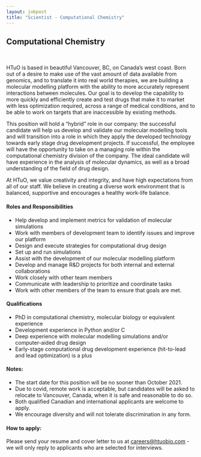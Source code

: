 ```yaml
---
layout: jobpost
title: "Scientist - Computational Chemistry"
---
```


## Computational Chemistry 

  &nbsp; 

HTuO is based in beautiful Vancouver, BC, on Canada’s west coast.  Born out of a desire to make use of the vast amount of data available from genomics, and to translate it into real world therapies, we are building a molecular modelling platform with the ability to more accurately represent interactions between molecules.  Our goal is to develop the capability to more quickly and efficiently create and test drugs that make it to market with less optimization required, across a range of medical conditions, and to be able to work on targets that are inaccessible by existing methods.

This position will hold a “hybrid” role in our company: the successful candidate will help us develop and validate our molecular modelling tools and will transition into a role in which they apply the developed technology towards early stage drug development projects.  If successful, the employee will have the opportunity to take on a managing role within the computational chemistry division of the company.  The ideal candidate will have experience in the analysis of molecular dynamics, as well as a broad understanding of the field of drug design.  

At HTuO, we value creativity and integrity, and have high expectations from all of our staff.  We believe in creating a diverse work environment that is balanced, supportive and encourages a healthy work-life balance.

#### Roles and Responsibilities

* Help develop and implement metrics for validation of molecular simulations
* Work with members of development team to identify issues and improve our platform
* Design and execute strategies for computational drug design 
* Set up and run simulations 
* Assist with the development of our molecular modelling platform
* Develop and manage R&D projects for both internal and external collaborations
* Work closely with other team members 
* Communicate with leadership to prioritize and coordinate tasks
* Work with other members of the team to ensure that goals are met.

#### Qualifications

* PhD in computational chemistry, molecular biology or equivalent experience
* Development experience in Python and/or C
* Deep experience with molecular modelling simulations and/or computer-aided drug design
* Early-stage computational drug development experience (hit-to-lead and lead optimization) is a plus

#### Notes:

* The start date for this position will be no sooner than October 2021.  
* Due to covid, remote work is acceptable, but candidates will be asked to relocate to Vancouver, Canada, when it is safe and reasonable to do so.
* Both qualified Canadian and international applicants are welcome to apply.
* We encourage diversity and will not tolerate discrimination in any form.

#### How to apply:

Please send your resume and cover letter to us at 
[careers@htuobio.com](mailto:careers@htuobio.com) - we will only reply to applicants who are selected for interviews.
